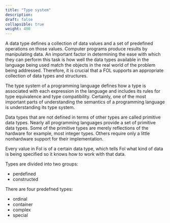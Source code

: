 ```yaml
---
title: "Type system"
description: 
draft: false
collapsible: true
weight: 400
---
```


A data type defines a collection of data values and a set of predefined operations on those values. Computer programs produce results by manipulating data. An important factor in determining the ease with which they can perform this task is how well the data types available in the language being used match the objects in the real world of the problem being addressed. Therefore, it is crucial that a FOL supports an appropriate collection of data types and structures.


The type system of a programming language defines how a type is associated with each expression in the language and includes its rules for type equivalence and type compatibility. Certainly, one of the most important parts of understanding the semantics of a programming language is understanding its type system.

Data types that are not defined in terms of other types are called primitive data types. Nearly all programming languages provide a set of primitive data types. Some of the primitive types are merely reflections of the hardware for example, most integer types. Others require only a little nonhardware support for their implementation.

Every value in Fol is of a certain data type, which tells Fol what kind of data is being specified so it knows how to work with that data. 

Types are divided into two groups:
- perdefined
- constructed

There are four predefned types: 

- ordinal
- container
- complex 
- special


